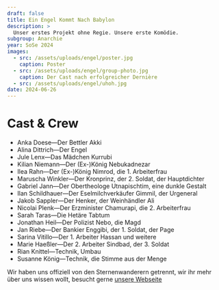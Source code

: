 ```yaml
---
draft: false
title: Ein Engel Kommt Nach Babylon
description: >
  Unser erstes Projekt ohne Regie. Unsere erste Komödie.
subgroup: Anarchie
year: SoSe 2024
images:
  - src: /assets/uploads/engel/poster.jpg
    caption: Poster
  - src: /assets/uploads/engel/group-photo.jpg
    caption: Der Cast nach erfolgreicher Dernière
  - src: /assets/uploads/engel/uhoh.jpg
date: 2024-06-26
---
```


<div><h1>Cast & Crew</h1></div>

<div>
<ul>
  <li>Anka Doese—Der Bettler Akki</li>
  <li>Alina Dittrich—Der Engel</li>
  <li>Jule Lenx—Das Mädchen Kurrubi</li>
  <li>Kilian Niemann—Der (Ex-)König Nebukadnezar</li>
  <li>Ilea Rahn—Der (Ex-)König Nimrod, die 1. Arbeiterfrau</li>
  <li>Maruscha Winkler—Der Kronprinz, der 2. Soldat, der Hauptdichter</li>
  <li>Gabriel Jann—Der Obertheologe Utnapischtim, eine dunkle Gestalt</li>
  <li>Ilan Schildhauer—Der Eselmilchverkäufer Gimmil, der Urgeneral</li>
  <li>Jakob Sappler—Der Henker, der Weinhändler Ali</li>
  <li>Nicolai Plenk—Der Erzminister Chamurapi, die 2. Arbeiterfrau</li>
  <li>Sarah Taras—Die Hetäre Tabtum</li>
  <li>Jonathan Heil—Der Polizist Nebo, die Magd</li>
  <li>Jan Riebe—Der Bankier Enggibi, der 1. Soldat, der Page</li>
  <li>Sarina Vitillo—Der 1. Arbeiter Hassan und weitere</li>
  <li>Marie Haeßler—Der 2. Arbeiter Sindbad, der 3. Soldat</li>
  <li>Rian Knittel—Technik, Umbau</li>
  <li>Susanne König—Technik, die Stimme aus der Menge</li>
</ul>
</div>

<div>
  <p>
    Wir haben uns offiziell von den Sternenwanderern getrennt, wir ihr mehr über uns wissen wollt, besucht gerne <a href="bruchbuehne.de">unsere Webseite</a>
  </p>
</div>

